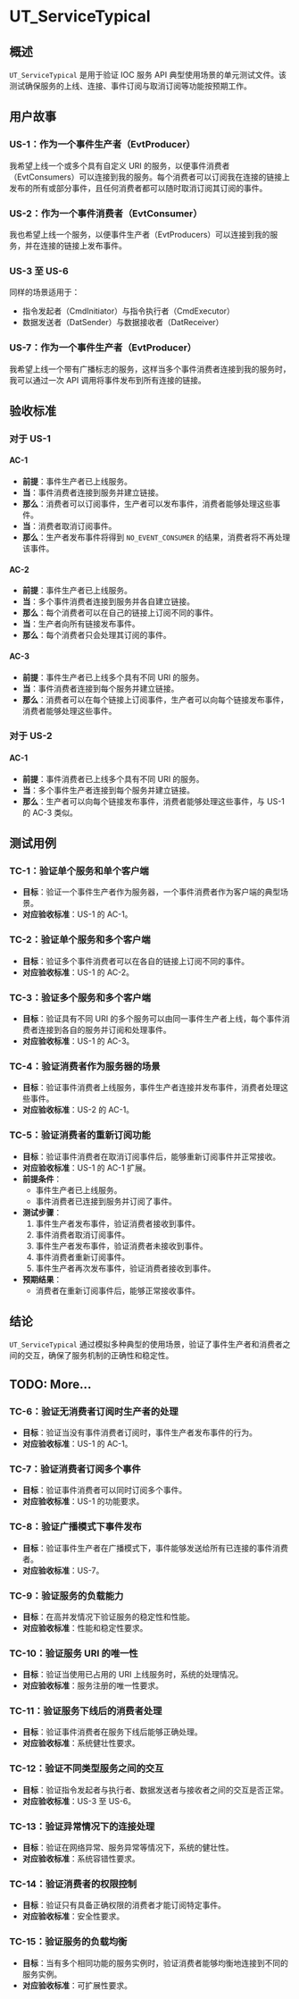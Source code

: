 # UT_ServiceTypical

## 概述

`UT_ServiceTypical` 是用于验证 IOC 服务 API 典型使用场景的单元测试文件。该测试确保服务的上线、连接、事件订阅与取消订阅等功能按预期工作。

## 用户故事

### US-1：作为一个事件生产者（EvtProducer）

我希望上线一个或多个具有自定义 URI 的服务，以便事件消费者（EvtConsumers）可以连接到我的服务。每个消费者可以订阅我在连接的链接上发布的所有或部分事件，且任何消费者都可以随时取消订阅其订阅的事件。

### US-2：作为一个事件消费者（EvtConsumer）

我也希望上线一个服务，以便事件生产者（EvtProducers）可以连接到我的服务，并在连接的链接上发布事件。

### US-3 至 US-6

同样的场景适用于：

- 指令发起者（CmdInitiator）与指令执行者（CmdExecutor）
- 数据发送者（DatSender）与数据接收者（DatReceiver）

### US-7：作为一个事件生产者（EvtProducer）

我希望上线一个带有广播标志的服务，这样当多个事件消费者连接到我的服务时，我可以通过一次 API 调用将事件发布到所有连接的链接。

## 验收标准

### 对于 US-1

#### AC-1

- **前提**：事件生产者已上线服务。
- **当**：事件消费者连接到服务并建立链接。
- **那么**：消费者可以订阅事件，生产者可以发布事件，消费者能够处理这些事件。
- **当**：消费者取消订阅事件。
- **那么**：生产者发布事件将得到 `NO_EVENT_CONSUMER` 的结果，消费者将不再处理该事件。

#### AC-2

- **前提**：事件生产者已上线服务。
- **当**：多个事件消费者连接到服务并各自建立链接。
- **那么**：每个消费者可以在自己的链接上订阅不同的事件。
- **当**：生产者向所有链接发布事件。
- **那么**：每个消费者只会处理其订阅的事件。

#### AC-3

- **前提**：事件生产者已上线多个具有不同 URI 的服务。
- **当**：事件消费者连接到每个服务并建立链接。
- **那么**：消费者可以在每个链接上订阅事件，生产者可以向每个链接发布事件，消费者能够处理这些事件。

### 对于 US-2

#### AC-1

- **前提**：事件消费者已上线多个具有不同 URI 的服务。
- **当**：多个事件生产者连接到每个服务并建立链接。
- **那么**：生产者可以向每个链接发布事件，消费者能够处理这些事件，与 US-1 的 AC-3 类似。

## 测试用例

### TC-1：验证单个服务和单个客户端

- **目标**：验证一个事件生产者作为服务器，一个事件消费者作为客户端的典型场景。
- **对应验收标准**：US-1 的 AC-1。

### TC-2：验证单个服务和多个客户端

- **目标**：验证多个事件消费者可以在各自的链接上订阅不同的事件。
- **对应验收标准**：US-1 的 AC-2。

### TC-3：验证多个服务和多个客户端

- **目标**：验证具有不同 URI 的多个服务可以由同一事件生产者上线，每个事件消费者连接到各自的服务并订阅和处理事件。
- **对应验收标准**：US-1 的 AC-3。

### TC-4：验证消费者作为服务器的场景

- **目标**：验证事件消费者上线服务，事件生产者连接并发布事件，消费者处理这些事件。
- **对应验收标准**：US-2 的 AC-1。

### TC-5：验证消费者的重新订阅功能

- **目标**：验证事件消费者在取消订阅事件后，能够重新订阅事件并正常接收。
- **对应验收标准**：US-1 的 AC-1 扩展。
- **前提条件**：
  - 事件生产者已上线服务。
  - 事件消费者已连接到服务并订阅了事件。
- **测试步骤**：
  1. 事件生产者发布事件，验证消费者接收到事件。
  2. 事件消费者取消订阅事件。
  3. 事件生产者发布事件，验证消费者未接收到事件。
  4. 事件消费者重新订阅事件。
  5. 事件生产者再次发布事件，验证消费者接收到事件。
- **预期结果**：
  - 消费者在重新订阅事件后，能够正常接收事件。

## 结论

`UT_ServiceTypical` 通过模拟多种典型的使用场景，验证了事件生产者和消费者之间的交互，确保了服务机制的正确性和稳定性。

## TODO: More...

### TC-6：验证无消费者订阅时生产者的处理

- **目标**：验证当没有事件消费者订阅时，事件生产者发布事件的行为。
- **对应验收标准**：US-1 的 AC-1。

### TC-7：验证消费者订阅多个事件

- **目标**：验证事件消费者可以同时订阅多个事件。
- **对应验收标准**：US-1 的功能要求。

### TC-8：验证广播模式下事件发布

- **目标**：验证事件生产者在广播模式下，事件能够发送给所有已连接的事件消费者。
- **对应验收标准**：US-7。

### TC-9：验证服务的负载能力

- **目标**：在高并发情况下验证服务的稳定性和性能。
- **对应验收标准**：性能和稳定性要求。

### TC-10：验证服务 URI 的唯一性

- **目标**：验证当使用已占用的 URI 上线服务时，系统的处理情况。
- **对应验收标准**：服务注册的唯一性要求。

### TC-11：验证服务下线后的消费者处理

- **目标**：验证事件消费者在服务下线后能够正确处理。
- **对应验收标准**：系统健壮性要求。

### TC-12：验证不同类型服务之间的交互

- **目标**：验证指令发起者与执行者、数据发送者与接收者之间的交互是否正常。
- **对应验收标准**：US-3 至 US-6。

### TC-13：验证异常情况下的连接处理

- **目标**：验证在网络异常、服务异常等情况下，系统的健壮性。
- **对应验收标准**：系统容错性要求。

### TC-14：验证消费者的权限控制

- **目标**：验证只有具备正确权限的消费者才能订阅特定事件。
- **对应验收标准**：安全性要求。

### TC-15：验证服务的负载均衡

- **目标**：当有多个相同功能的服务实例时，验证消费者能够均衡地连接到不同的服务实例。
- **对应验收标准**：可扩展性要求。